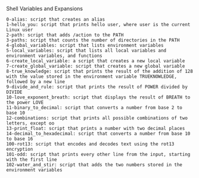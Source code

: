 Shell Variables and Expansions

    0-alias: script that creates an alias
    1-hello_you: script that prints hello user, where user is the current Linux user
    2-path: script that adds /action to the PATH
    3-paths: script that counts the number of directories in the PATH
    4-global_variables: script that lists environment variables
    5-local_variables: script that lists all local variables and environment variables, and functions
    6-create_local_variable: a script that creates a new local variable
    7-create_global_variable: script that creates a new global variable
    8-true_knowledge: script that prints the result of the addition of 128 with the value stored in the environment variable TRUEKNOWLEDGE, followed by a new line
    9-divide_and_rule: script that prints the result of POWER divided by DIVIDE
    10-love_exponent_breath: script that displays the result of BREATH to the power LOVE
    11-binary_to_decimal: script that converts a number from base 2 to base 10
    12-combinations: script that prints all possible combinations of two letters, except oo
    13-print_float: script that prints a number with two decimal places
    14-decimal_to_hexadecimal: script that converts a number from base 10 to base 16
    100-rot13: script that encodes and decodes text using the rot13 encryption
    101-odd: script that prints every other line from the input, starting with the first line
    102-water_and_stir: script that adds the two numbers stored in the environment variables
